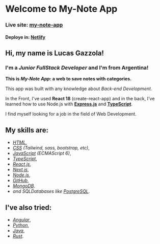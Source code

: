 # Welcome to My-Note App

### Live site: [my-note-app](https://lucas-note-fullstack-app.netlify.app/)

#### Deploye in: [Netlify](https://www.netlify.com/)

## Hi, my name is Lucas Gazzola!

### I'm a _Junior FullStack Developer_ and I'm from Argentina!

**This is _My-Note App_: a web to save notes with categories.**

This app was built with any knowledge about _Back-end Development_.

In the Front, I've used **React 18** (create-react-app) and in the back, I've learned how to use Node.js with [**Express.js**](https://expressjs.com/) and [**TypeScript**](https://www.typescriptlang.org/).

I find myself looking for a job in the field of Web Development.

## My skills are:

- _[HTML](https://developer.mozilla.org/es/docs/Web/HTML)_,
- _[CSS](https://developer.mozilla.org/es/docs/Web/CSS) (Tailwind, sass, bootstrap, etc)_,
- _[JavaScript](https://www.javascript.com/) (ECMAScript 6)_,
- _[TypeScript](https://www.typescriptlang.org/)_,
- _[React.js](https://es.reactjs.org/)_,
- _[Next.js](https://nextjs.org/)_,
- _[Node.js](https://nodejs.org/)_,
- _[GitHub](https://github.com/)_,
- _[MongoDB](https://www.mongodb.com/)_.
- _and SQLDatabases like [PostgreSQL](https://www.postgresql.org/)_.

## I've also tried:

- _[Angular](https://angularjs.org/)_,
- _[Python](https://www.python.org/)_,
- _[Java](https://www.java.com/)_,
- _[Rust](https://www.rust-lang.org/)_.

